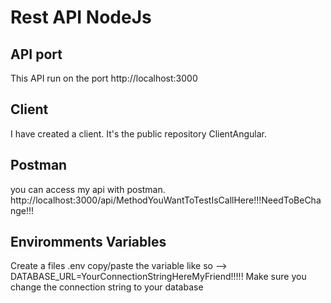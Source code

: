 # Rest API NodeJs
## API port 
This API run on the port http://localhost:3000

## Client 
I have created a client. It's the public repository ClientAngular.

## Postman
you can access my api with postman.
http://localhost:3000/api/MethodYouWantToTestIsCallHere!!!NeedToBeChange!!!

## Enviromments Variables
Create a files .env copy/paste the variable  like so --> DATABASE_URL=YourConnectionStringHereMyFriend!!!!!
Make sure you change the connection string to your database
